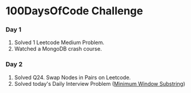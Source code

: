 #  100DaysOfCode Challenge

### Day 1
1. Solved 1 Leetcode Medium Problem.
2. Watched a MongoDB crash course.

### Day 2
1. Solved Q24. Swap Nodes in Pairs on Leetcode.
2. Solved today's Daily Interview Problem ([Minimum Window Substring](https://github.com/codeShuriken/100-days-of-code/blob/master/Day2/MinimumWindowSubString.java))
